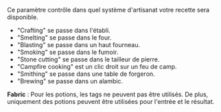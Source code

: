 Ce paramètre contrôle dans quel système d'artisanat votre recette sera disponible.

* "Crafting" se passe dans l'établi.
* "Smelting" se passe dans le four.
* "Blasting" se passe dans un haut fourneau.
* "Smoking" se passe dans le fumoir.
* "Stone cutting" se passe dans le tailleur de pierre.
* "Campfire cooking" est un clic droit sur un feu de camp.
* "Smithing" se passe dans une table de forgeron.
* "Brewing" se passe dans un alambic.

**Fabric** :
Pour les potions, les tags ne peuvent pas être utilisés.
De plus, uniquement des potions peuvent être utilisées pour l'entrée et le résultat.